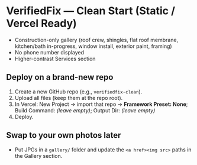 # VerifiedFix — Clean Start (Static / Vercel Ready)
- Construction-only gallery (roof crew, shingles, flat roof membrane, kitchen/bath in-progress, window install, exterior paint, framing)
- No phone number displayed
- Higher-contrast Services section

## Deploy on a brand-new repo
1) Create a new GitHub repo (e.g., `verifiedfix-clean`).
2) Upload all files (keep them at the repo root).
3) In Vercel: New Project → import that repo → **Framework Preset: None**; Build Command: *(leave empty)*; Output Dir: *(leave empty)*
4) Deploy.

## Swap to your own photos later
- Put JPGs in a `gallery/` folder and update the `<a href><img src>` paths in the Gallery section.
